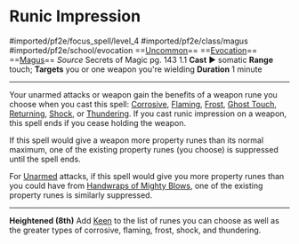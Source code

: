 # Runic Impression
#imported/pf2e/focus_spell/level_4 #imported/pf2e/class/magus #imported/pf2e/school/evocation 
==[Uncommon](uncommon.md)== ==[Evocation](evocation.md)== ==[Magus](../../../Traits/Magus.md)==
*Source* Secrets of Magic pg. 143 1.1
**Cast** ► somatic
**Range** touch; **Targets** you or one weapon you're wielding
**Duration** 1 minute

---
Your unarmed attacks or weapon gain the benefits of a weapon rune you choose when you cast this spell: [Corrosive](../../../Items/Runes/Weapon%20Property%20Runes/Corrosive.md), [Flaming](../../../Items/Runes/Weapon%20Property%20Runes/Flaming.md), [Frost](../../../Items/Runes/Weapon%20Property%20Runes/Frost.md), [Ghost Touch](../../../Items/Runes/Weapon%20Property%20Runes/Ghost%20Touch.md), [Returning](../../../Items/Runes/Weapon%20Property%20Runes/Returning.md), [Shock](../../../Items/Runes/Weapon%20Property%20Runes/Shock.md), or [Thundering](../../../Items/Runes/Weapon%20Property%20Runes/Thundering.md). If you cast runic impression on a weapon, this spell ends if you cease holding the weapon.

If this spell would give a weapon more property runes than its normal maximum, one of the existing property runes (you choose) is suppressed until the spell ends.

For [Unarmed](unarmed.md) attacks, if this spell would give you more property runes than you could have from [Handwraps of Mighty Blows](../../../Items/Worn%20Items/Other%20Worn%20Items/Handwraps%20of%20Mighty%20Blows.md), one of the existing property runes is similarly suppressed.

<hr>

**Heightened (8th)** Add [Keen](../../../Items/Runes/Weapon%20Property%20Runes/Keen.md) to the list of runes you can choose as well as the greater types of corrosive, flaming, frost, shock, and thundering.